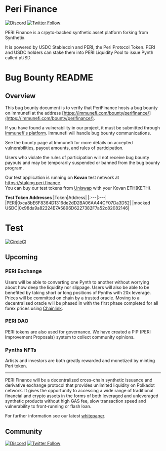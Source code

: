 # Peri Finance

[![Discord](https://img.shields.io/discord/818411536900030486.svg?color=768AD4&label=discord&logo=https%3A%2F%2Fdiscordapp.com%2Fassets%2F8c9701b98ad4372b58f13fd9f65f966e.svg)](https://discord.com/channels/818411536900030486/)
[![Twitter Follow](https://img.shields.io/twitter/follow/PERIFinance.svg?label=PERIfinance&style=social)](https://twitter.com/PERIfinance)

PERI Finance is a crpyto-backed synthetic asset platform forking from Synthetix.

It is powered by USDC Stablecoin and PERI, the Peri Protocol Token. PERI and USDC holders can stake them into PERI Liquidity Pool to issue Pynth called pUSD.

# Bug Bounty README

## Overview

This bug bounty document is to verify that PeriFinance hosts a bug bounty on Immunefi at the address [https://immunefi.com/bounty/perifinance/](https://immunefi.com/bounty/perifinance/).

If you have found a vulnerability in our project, it must be submitted through [Immunefi's platform](https://immunefi.com/). Immunefi will handle bug bounty communications.

See the bounty page at Immunefi for more details on accepted vulnerabilities, payout amounts, and rules of participation.

Users who violate the rules of participation will not receive bug bounty payouts and may be temporarily suspended or banned from the bug bounty program.  

Our test application is running on **Kovan** test network at https://staking.peri.finance.  
You can buy our test tokens from [Uniswap](https://app.uniswap.org/#/swap?use=V2) with your Kovan ETH(KETH).  

**Test Token Addresses**
|Token|Address|
|:---|:---|
|PERI|0xca8bE6F8364D1316de2dD2BA06AA44CF07Da3D52|
|mocked USDC|0x98da9a82224E7A5896D6227382F7a52c82082146|

# Test

[![CircleCI](https://circleci.com/gh/perifinance/peri-finance.svg?style=svg)](https://circleci.com/gh/perifinance/peri-finance)

## Upcoming

### PERI Exchange

Users will be able to converting one Pynth to another without worrying about how deep the liquidity nor slippage. Users will also be able to be benefited by taking short or long positions of Pynths with 20x leverage.  
Prices will be committed on chain by a trusted oracle. Moving to a decentralised oracle will be phased in with the first phase completed for all forex prices using [Chainlink](https://feeds.chain.link/).

### PERI DAO

PERI tokens are also used for governance. We have created a PIP (PERI Improvement Proposals) system to collect community opinions.

### Pynths NFTs

Artists and investors are both greatly rewarded and monetized by minting Peri token.

---

PERI Finance will be a decentralized cross-chain synthetic issuance and derivative exchange protocol that provides unlimited liquidity on Polkadot network. It gives the opportunity to accessing a wide range of traditional financial and crypto assets in the forms of both leveraged and unleveraged synthetic products without high GAS fee, slow transaction speed and vulnerability to front-running or flash loan.

For further information see our latest [whitepaper](<http://test.peri.finance/file/Peri%20Whitepaper%20(EN)%20v0.9.pdf>).

## Community

[![Discord](https://img.shields.io/discord/818411536900030486.svg?color=768AD4&label=discord&logo=https%3A%2F%2Fdiscordapp.com%2Fassets%2F8c9701b98ad4372b58f13fd9f65f966e.svg)](https://discord.com/channels/818411536900030486/) [![Twitter Follow](https://img.shields.io/twitter/follow/PERIFinance.svg?label=PERIfinance&style=social)](https://twitter.com/PERIfinance)

